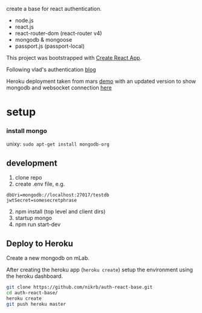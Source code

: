 create a base for react authentication.

* node.js
* react.js
* react-router-dom (react-router v4)
* mongodb & mongoose
* passport.js (passport-local)

This project was bootstrapped with [Create React App](https://github.com/facebookincubator/create-react-app).

Following vlad's authentication [blog](https://vladimirponomarev.com/blog/authentication-in-react-apps-jwt)

Heroku deployment taken from mars [demo](https://github.com/mars/heroku-cra-node)
with an updated version to show mongodb and websocket connection [here](https://github.com/nikrb/heroku-cra-node)

# setup

### install mongo
unixy:
```sudo apt-get install mongodb-org```

## development
1. clone repo
2. create .env file, e.g.
```
dbUri=mongodb://localhost:27017/testdb
jwtSecret=somesecretphrase
```
2. npm install (top level and client dirs)
3. startup mongo
4. npm run start-dev


## Deploy to Heroku

Create a new mongodb on mLab.

After creating the heroku app (```heroku create```) setup the environment using
the heroku dashboard.

```bash
git clone https://github.com/nikrb/auth-react-base.git
cd auth-react-base/
heroku create
git push heroku master
```
